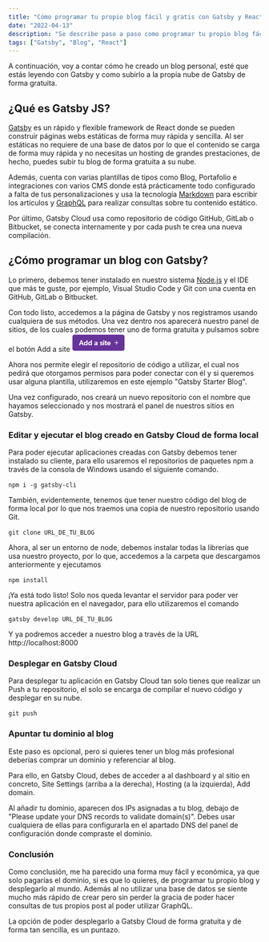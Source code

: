 ```yaml
---
title: "Cómo programar tu propio blog fácil y gratis con Gatsby y React"
date: "2022-04-13"
description: "Se describe paso a paso como programar tu propio blog fácilmente y gratis con Gatsby, framework de React"
tags: ["Gatsby", "Blog", "React"]
---
```


A continuación, voy a contar cómo he creado un blog personal, esté que estás leyendo con Gatsby y como subirlo a la propia nube de Gatsby de forma gratuita.

## ¿Qué es Gatsby JS?

<a href="https://www.gatsbyjs.com/" target="_blank">Gatsby</a> es un rápido y flexible framework de React donde se pueden construir páginas webs estáticas de forma muy rápida y sencilla. Al ser estáticas no requiere de una base de datos por lo que el contenido se carga de forma muy rápida y no necesitas un hosting de grandes prestaciones, de hecho, puedes subir tu blog de forma gratuita a su nube.

Además, cuenta con varias plantillas de tipos como Blog, Portafolio e integraciones con varios CMS donde está prácticamente todo configurado a falta de tus personalizaciones y usa la tecnología <a href="https://es.wikipedia.org/wiki/Markdown" target="_blank">Markdown</a> para escribir los artículos y <a href="https://graphql.org/" target="_blank">GraphQL</a> para realizar consultas sobre tu contenido estático.


Por último, Gatsby Cloud usa como repositorio de código GitHub, GitLab o Bitbucket, se conecta internamente y por cada push te crea una nueva compilación.

## ¿Cómo programar un blog con Gatsby?

Lo primero, debemos tener instalado en nuestro sistema <a href="https://nodejs.org/es/" target="_blank">Node.js</a> y el IDE que más te guste, por ejemplo, Visual Studio Code y Git con una cuenta en GitHub, GitLab o Bitbucket. 

Con todo listo, accedemos a la página de Gatsby y nos registramos usando cualquiera de sus métodos. Una vez dentro nos aparecerá nuestro panel de sitios, de los cuales podemos tener uno de forma gratuita y pulsamos sobre el botón Add a site ![Nuevo sitio](./nuevoSitio.png)

Ahora nos permite elegir el repositorio de código a utilizar, el cual nos pedirá que otorgamos permisos para poder conectar con él y si queremos usar alguna plantilla, utilizaremos en este ejemplo "Gatsby Starter Blog".

Una vez configurado, nos creará un nuevo repositorio con el nombre que hayamos seleccionado y nos mostrará el panel de nuestros sitios en Gatsby.


### Editar y ejecutar el blog creado en Gatsby Cloud de forma local

Para poder ejecutar aplicaciones creadas con Gatsby debemos tener instalado su cliente, para ello usaremos el repositorios de paquetes npm a través de la consola de Windows usando el siguiente comando.
```
npm i -g gatsby-cli
```

También, evidentemente, tenemos que tener nuestro código del blog de forma local por lo que nos traemos una copia de nuestro repositorio usando Git.


```
git clone URL_DE_TU_BLOG
```

Ahora, al ser un entorno de node, debemos instalar todas la librerías que usa nuestro proyecto, por lo que, accedemos a la carpeta que descargamos anteriormente y ejecutamos 

```
npm install
```

¡Ya está todo listo! Solo nos queda levantar el servidor para poder ver nuestra aplicación en el navegador, para ello utilizaremos el comando


```
gatsby develop URL_DE_TU_BLOG
```

Y ya podremos acceder a nuestro blog a través de la URL http://localhost:8000

### Desplegar en Gatsby Cloud

Para desplegar tu aplicación en Gatsby Cloud tan solo tienes que realizar un Push a tu repositorio, el solo se encarga de compilar el nuevo código y desplegar en su nube.

```
git push
```

### Apuntar tu dominio al blog

Este paso es opcional, pero si quieres tener un blog más profesional deberías comprar un dominio y referenciar al blog.

Para ello, en Gatsby Cloud, debes de acceder a al dashboard y al sitio en concreto, Site Settings (arriba a la derecha), Hosting (a la izquierda), Add domain.

Al añadir tu dominio, aparecen dos IPs asignadas a tu blog, debajo de "Please update your DNS records to validate domain(s)". Debes usar cualquiera de ellas para configurarla en el apartado DNS del panel de configuración donde compraste el dominio.

### Conclusión

Como conclusión, me ha parecido una forma muy fácil y económica, ya que solo pagarías el dominio, si es que lo quieres, de programar tu propio blog y desplegarlo al mundo. Además al no utilizar una base de datos se siente mucho más rápido de crear pero sin perder la gracia de poder hacer consultas de tus propios post al poder utilizar GraphQL.

La opción de poder desplegarlo a Gatsby Cloud de forma gratuita y de forma tan sencilla, es un puntazo.
